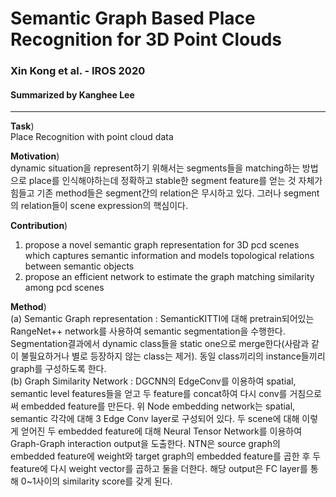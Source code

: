 # Semantic Graph Based Place Recognition for 3D Point Clouds
### Xin Kong et al. - IROS 2020
#### Summarized by Kanghee Lee
---

**Task**) \
Place Recognition with point cloud data
	
**Motivation**) \
dynamic situation을 represent하기 위해서는 segments들을 matching하는 방법으로 place를 인식해야하는데 정확하고 stable한 segment feature를 얻는 것 자체가 힘들고 
기존 method들은 segment간의 relation은 무시하고 있다. 그러나 segment의 relation들이 scene expression의 핵심이다.

**Contribution**)
1) propose a novel semantic graph representation for 3D pcd scenes which captures semantic information and models topological relations between semantic objects
2) propose an efficient network to estimate the graph matching similarity among pcd scenes
	
**Method**) \
(a) Semantic Graph representation : SemanticKITTI에 대해 pretrain되어있는 RangeNet++ network를 사용하여 semantic segmentation을 수행한다. 
Segmentation결과에서 dynamic class들을 static one으로 merge한다(사람과 같이 불필요하거나 별로 등장하지 않는 class는 제거). 동일 class끼리의 instance들끼리 graph를 구성하도록 한다. \
(b) Graph Similarity Network : DGCNN의 EdgeConv를 이용하여 spatial, semantic level features들을 얻고 두 feature를 concat하여 다시 conv를 거침으로써 embedded feature를 만든다. 
위 Node embedding network는 spatial, semantic 각각에 대해 3 Edge Conv layer로 구성되어 있다. 
두 scene에 대해 이렇게 얻어진 두 embedded feature에 대해 Neural Tensor Network를 이용하여 Graph-Graph interaction output을 도출한다. 
NTN은 source graph의 embedded feature에 weight와 target graph의 embedded feature를 곱한 후 두 feature에 다시 weight vector를 곱하고 둘을 더한다. 
해당 output은 FC layer를 통해 0~1사이의 similarity score를 갖게 된다.
